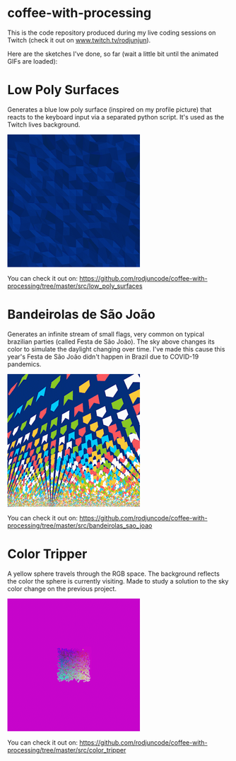 # coffee-with-processing
This is the code repository produced during my live coding sessions on Twitch (check it out on www.twitch.tv/rodjunjun).

Here are the sketches I've done, so far (wait a little bit until the animated GIFs are loaded):

# Low Poly Surfaces
Generates a blue low poly surface (inspired on my profile picture) that reacts to the keyboard input via a separated python script. It's used as the Twitch lives background.

![Low Poly Surfaces Demo](assets/demos/low-poly-surfaces.gif)

You can check it out on: https://github.com/rodjuncode/coffee-with-processing/tree/master/src/low_poly_surfaces

# Bandeirolas de São João
Generates an infinite stream of small flags, very common on typical brazilian parties (called Festa de São João). The sky above changes its color to simulate the daylight changing over time. I've made this cause this year's Festa de São João didn't happen in Brazil due to COVID-19 pandemics.

![Bandeirolas de São João Demo](assets/demos/bandeirolas-sao-joao.gif)

You can check it out on: https://github.com/rodjuncode/coffee-with-processing/tree/master/src/bandeirolas_sao_joao

# Color Tripper
A yellow sphere travels through the RGB space. The background reflects the color the sphere is currently visiting. Made to study a solution to the sky color change on the previous project.

![Color Tripper Demo](assets/demos/color-tripper.gif)

You can check it out on: https://github.com/rodjuncode/coffee-with-processing/tree/master/src/color_tripper
